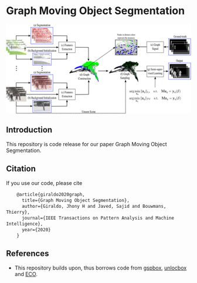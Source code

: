 # Graph Moving Object Segmentation

![Pipeline](https://github.com/jhonygiraldo/GraphMOS/blob/master/doc/pipeline_vs_03.png)

## Introduction

This repository is code release for our paper Graph Moving Object Segmentation.

## Citation

If you use our code, please cite

        @article{giraldo2020graph,
          title={Graph Moving Object Segmentation},
          author={Giraldo, Jhony H and Javed, Sajid and Bouwmans, Thierry},
          journal={IEEE Transactions on Pattern Analysis and Machine Intelligence},
          year={2020}
        }
        
## References

- This repository builds upon, thus borrows code from [gspbox](https://github.com/epfl-lts2/gspbox), [unlocbox](https://github.com/epfl-lts2/unlocbox) and [ECO](https://github.com/martin-danelljan/ECO).
